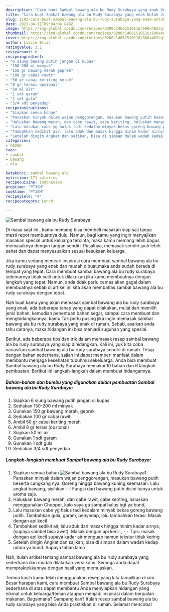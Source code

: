 ```yaml
---
description: "Cara buat Sambal bawang ala bu Rudy Surabaya yang enak Untuk Jualan"
title: "Cara buat Sambal bawang ala bu Rudy Surabaya yang enak Untuk Jualan"
slug: 1182-cara-buat-sambal-bawang-ala-bu-rudy-surabaya-yang-enak-untuk-jualan
date: 2021-04-11T09:34:04.848Z
image: https://img-global.cpcdn.com/recipes/0200c14661510116/680x482cq70/sambal-bawang-ala-bu-rudy-surabaya-foto-resep-utama.jpg
thumbnail: https://img-global.cpcdn.com/recipes/0200c14661510116/680x482cq70/sambal-bawang-ala-bu-rudy-surabaya-foto-resep-utama.jpg
cover: https://img-global.cpcdn.com/recipes/0200c14661510116/680x482cq70/sambal-bawang-ala-bu-rudy-surabaya-foto-resep-utama.jpg
author: Lizzie Ellis
ratingvalue: 3.1
reviewcount: 6
recipeingredient:
- "6 siung bawang putih jangan di kupas"
- "150-200 ml minyak"
- "150 gr bawang merah geprek"
- "100 gr cabai rawit"
- "50 gr cabai keriting merah"
- "8 gr terasi opsional"
- "50 ml air"
- "1 sdt garam"
- "1 sdt gula"
- "3/4 sdt penyedap"
recipeinstructions:
- "Siapkan semua bahan"
- "Panaskan minyak dalam wajan penggorengan, masukan bawang putih beserta cangkang nya. Goreng hingga bawang kuning keemasan. Lalu angkat bawang, sisihkan  Fungsi dari bawang putih disini hanya untuk aroma saja."
- "Haluskan bawang merah, dan cabe rawit, cabe keriting, haluskan menggunakan Chopper, kalo saya ga sampai halus bgt ya bund,"
- "Lalu masukan cabe yg halus tadi kedalam minyak bekas goreng bawang putih. Tambahkan gula, garam, penyedap, lalu tambahkan terasi. Masak dengan api kecil"
- "Tambahkan sedikit air, lalu aduk dan masak hingga minim kadar airnya,(supaya sambel bisa awet). Masak dengan api kecil.,  Tips: masak dengan api kecil supaya kadar air menguap namun tekstur tidak kering"
- "Setelah dingin Angkat dan sajikan, bisa di simpan dalam wadah kedap udara ya bund. Supaya tahan lama"
categories:
- Resep
tags:
- sambal
- bawang
- ala

katakunci: sambal bawang ala 
nutrition: 171 calories
recipecuisine: Indonesian
preptime: "PT39M"
cooktime: "PT38M"
recipeyield: "4"
recipecategory: Lunch

---
```



![Sambal bawang ala bu Rudy Surabaya](https://img-global.cpcdn.com/recipes/0200c14661510116/680x482cq70/sambal-bawang-ala-bu-rudy-surabaya-foto-resep-utama.jpg)

Di masa  saat ini , kamu memang bisa membeli masakan siap saji tanpa mesti repot membuatnya dulu. Namun, bagi kamu yang ingin menyajikan masakan special untuk keluarga tercinta, maka kamu memang lebih bagus memasaknya dengan tangan sendiri. Pasalnya, memasak sendiri jauh lebih sehat dan dapat menyesuaikan sesuai kesukaan keluarga.

Jika kamu sedang mencari inspirasi cara membuat sambal bawang ala bu rudy surabaya yang enak dan mudah dibuat,maka anda sudah berada di tempat yang tepat. Cara membuat sambal bawang ala bu rudy surabaya  sebenarnya tidak sulit untuk dilakukan jika kamu membuatnya dengan langkah yang tepat. Namun, anda tidak perlu cemas akan gagal dalam membuatnya 
sebab di artikel ini kita akan membahas sambal bawang ala bu rudy surabaya dengan tepat.  



Nah buat kamu yang akan memasak sambal bawang ala bu rudy surabaya yang enak, ada beberapa tahap yang dapat dilakukan, mulai dari memilih jenis bahan, kemudian penentuan bahan segar, sampai cara membuat dan menghidangkannya. kamu Tak perlu pusing jika ingin memasak sambal bawang ala bu rudy surabaya yang enak di rumah. Sebab, asalkan anda  tahu caranya, maka hidangan ini bisa menjadi suguhan yang spesial.

Berikut, ada beberapa tips dan trik dalam memasak resep sambal bawang ala bu rudy surabaya yang siap dihidangkan. Kali ini, yuk kita coba variasikan sambal bawang ala bu rudy surabaya sendiri di rumah. Tetap dengan bahan sederhana, sajian ini dapat memberi manfaat dalam membantu menjaga kesehatan tubuhmu sekeluarga. Anda bisa membuat Sambal bawang ala bu Rudy Surabaya memakai 10 bahan dan 6 langkah pembuatan. Berikut ini langkah-langkah dalam membuat hidangannya.

<!--inarticleads1-->

##### Bahan-bahan dan bumbu yang digunakan dalam pembuatan Sambal bawang ala bu Rudy Surabaya:

1. Siapkan 6 siung bawang putih jangan di kupas
1. Sediakan 150-200 ml minyak
1. Gunakan 150 gr bawang merah, geprek
1. Sediakan 100 gr cabai rawit
1. Ambil 50 gr cabai keriting merah
1. Ambil 8 gr terasi (opsional)
1. Siapkan 50 ml air
1. Gunakan 1 sdt garam
1. Gunakan 1 sdt gula
1. Sediakan 3/4 sdt penyedap




<!--inarticleads2-->

##### Langkah-langkah membuat Sambal bawang ala bu Rudy Surabaya:

1. Siapkan semua bahan
<img src="https://img-global.cpcdn.com/steps/dc925e3074f477c1/160x128cq70/sambal-bawang-ala-bu-rudy-surabaya-langkah-memasak-1-foto.jpg" alt="Sambal bawang ala bu Rudy Surabaya">1. Panaskan minyak dalam wajan penggorengan, masukan bawang putih beserta cangkang nya. Goreng hingga bawang kuning keemasan. Lalu angkat bawang, sisihkan -  - Fungsi dari bawang putih disini hanya untuk aroma saja.
1. Haluskan bawang merah, dan cabe rawit, cabe keriting, haluskan menggunakan Chopper, kalo saya ga sampai halus bgt ya bund,
1. Lalu masukan cabe yg halus tadi kedalam minyak bekas goreng bawang putih. Tambahkan gula, garam, penyedap, lalu tambahkan terasi. Masak dengan api kecil
1. Tambahkan sedikit air, lalu aduk dan masak hingga minim kadar airnya,(supaya sambel bisa awet). Masak dengan api kecil., -  - Tips: masak dengan api kecil supaya kadar air menguap namun tekstur tidak kering
1. Setelah dingin Angkat dan sajikan, bisa di simpan dalam wadah kedap udara ya bund. Supaya tahan lama




Nah, itulah artikel tentang  sambal bawang ala bu rudy surabaya  yang sederhana dan mudah dilakukan versi kami. Semoga anda dapat mempraktekkannya dengan hasil yang memuaskan. 

Terima kasih kamu telah menggunakan resep yang kita tampilkan di sini. Besar harapan kami, cara membuat  Sambal bawang ala bu Rudy Surabaya sederhana di atas dapat membantu Anda menyiapkan hidangan yang nikmat untuk keluarga/teman ataupun menjadi inspirasi dalam berjualan makanan. Bagaimana? Gampang kan? Itulah resep sambal bawang ala bu rudy surabaya yang bisa Anda praktikkan di rumah. Selamat mencoba!

